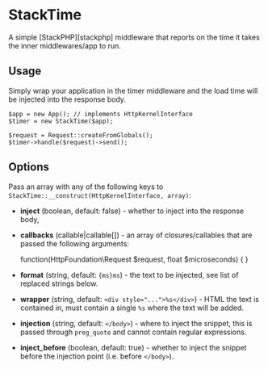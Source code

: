 # StackTime

A simple [StackPHP][stackphp] middleware that reports on the time it takes the
inner middlewares/app to run.

## Usage

Simply wrap your application in the timer middleware and the load time will be
injected into the response body.

    $app = new App(); // implements HttpKernelInterface
    $timer = new StackTime($app);

    $request = Request::createFromGlobals();
    $timer->handle($request)->send();

## Options

Pass an array with any of the following keys to
`StackTime::__construct(HttpKernelInterface, array)`:

-   **inject** (boolean, default: false) - whether to inject into the response
    body,
-   **callbacks** (callable|callable[]) - an array of closures/callables that
    are passed the following arguments:

    function(HttpFoundation\Request $request, float $microseconds) {
    }

-   **format** (string, default: `{ms}ms`) - the text to be injected, see list of
    replaced strings below.
-   **wrapper** (string, default: `<div style="...">%s</div>`) - HTML the text
    is contained in, must contain a single `%s` where the text will be added.
-   **injection** (string, default: `</body>`) - where to inject the snippet,
    this is passed through `preg_quote` and cannot contain regular expressions.
-   **inject_before** (boolean, default: true) - whether to inject the snippet
    before the injection point (i.e. before `</body>`).
